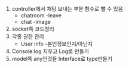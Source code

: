 1. controller에서 채팅 보내는 부분 함수로 뺄 수 있음
    - chatroom
      -leave
    - chat
      -image
2. socket쪽 코드정리
3. 각종 권한 관리
    - User info -본인정보인지/아닌지
4. Console.log 지우고 Log로 만들기
5. model쪽 any인것들 Interface로 type만들기
